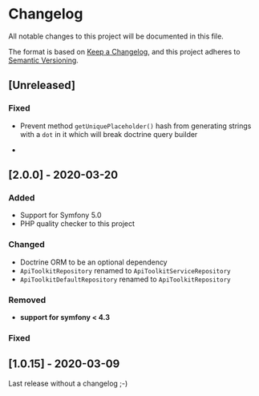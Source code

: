 # Changelog
All notable changes to this project will be documented in this file.

The format is based on [Keep a Changelog](https://keepachangelog.com/en/1.0.0/),
and this project adheres to [Semantic Versioning](https://semver.org/spec/v2.0.0.html).

## [Unreleased]

### Fixed

* Prevent method `getUniquePlaceholder()` hash from generating strings with a `dot` in it which will break doctrine query builder

-


## [2.0.0] - 2020-03-20
### Added
* Support for Symfony 5.0
* PHP quality checker to this project

### Changed
* Doctrine ORM to be an optional dependency
* `ApiToolkitRepository` renamed to `ApiToolkitServiceRepository` 
* `ApiToolkitDefaultRepository` renamed to `ApiToolkitRepository` 


### Removed
* __support for symfony < 4.3__

### Fixed


## [1.0.15] - 2020-03-09
Last release without a changelog ;-) 
 
